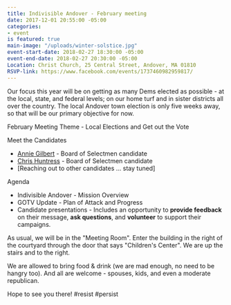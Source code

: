 ```yaml
---
title: Indivisible Andover - February meeting
date: 2017-12-01 20:55:00 -05:00
categories:
- event
is featured: true
main-image: "/uploads/winter-solstice.jpg"
event-start-date: 2018-02-27 18:30:00 -05:00
event-end-date: 2018-02-27 20:30:00 -05:00
Location: Christ Church, 25 Central Street, Andover, MA 01810
RSVP-link: https://www.facebook.com/events/1737460982959817/
---
```


Our focus this year will be on getting as many Dems elected as possible - at the local, state, and federal levels; on our home turf and in sister districts all over the country. The local Andover town election is only five weeks away, so that will be our primary objective for now.

February Meeting Theme - Local Elections and Get out the Vote
 
Meet the Candidates 
* [Annie Gilbert](https://annieforandover.org/) - Board of Selectmen candidate
* [Chris Huntress](http://www.huntressforselectman.com/) - Board of Selectmen candidate
* [Reaching out to other candidates ... stay tuned]

Agenda
* Indivisible Andover - Mission Overview
* GOTV Update - Plan of Attack and Progress
* Candidate presentations - Includes an opportunity to **provide feedback** on their message, **ask questions**, and **volunteer** to support their campaigns.

As usual, we will be in the "Meeting Room". Enter the building in the right of the courtyard through the door that says "Children's Center". We are up the stairs and to the right. 

We are allowed to bring food & drink (we are mad enough, no need to be hangry too). And all are welcome - spouses, kids, and even a moderate republican. 

Hope to see you there! #resist #persist